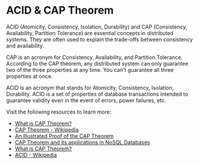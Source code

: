 # ACID & CAP Theorem

ACID (Atomicity, Consistency, Isolation, Durability) and CAP (Consistency, Availability, Partition Tolerance) are essential concepts in distributed systems. They are often used to explain the trade-offs between consistency and availability.

CAP is an acronym for Consistency, Availability, and Partition Tolerance. According to the CAP theorem, any distributed system can only guarantee two of the three properties at any time. You can't guarantee all three properties at once.

ACID is an acronym that stands for Atomicity, Consistency, Isolation, Durability. ACID is a set of properties of database transactions intended to guarantee validity even in the event of errors, power failures, etc.

Visit the following resources to learn more:

- [What is CAP Theorem?](https://www.bmc.com/blogs/cap-theorem/)
- [CAP Theorem - Wikipedia](https://en.wikipedia.org/wiki/CAP_theorem)
- [An Illustrated Proof of the CAP Theorem](https://mwhittaker.github.io/blog/an_illustrated_proof_of_the_cap_theorem/)
- [CAP Theorem and its applications in NoSQL Databases](https://www.ibm.com/uk-en/cloud/learn/cap-theorem)
- [What is CAP Theorem?](https://www.youtube.com/watch?v=_RbsFXWRZ10)
- [ACID - Wikipedia](https://en.wikipedia.org/wiki/ACID)
